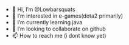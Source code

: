 - 👋 Hi, I’m @Lowbarsquats
- 👀 I’m interested in e-games(dota2 primarily)
- 🌱 I’m currently learning java
- 💞️ I’m looking to collaborate on github
- 📫 How to reach me (i dont know yet)

<!---
Lowbarsquats/Lowbarsquats is a ✨ special ✨ repository because its `README.md` (this file) appears on your GitHub profile.
You can click the Preview link to take a look at your changes.
--->
